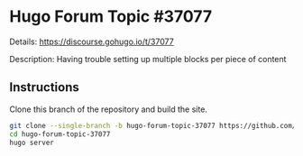 # Hugo Forum Topic #37077

Details: <https://discourse.gohugo.io/t/37077>

Description: Having trouble setting up multiple blocks per piece of content

## Instructions

Clone this branch of the repository and build the site.

```bash
git clone --single-branch -b hugo-forum-topic-37077 https://github.com/jmooring/hugo-testing hugo-forum-topic-37077
cd hugo-forum-topic-37077
hugo server
```
